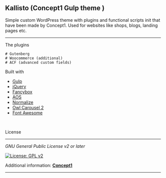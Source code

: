 ## Kallisto (Concept1 Gulp theme )

Simple custom WordPress theme with plugins and functional scripts init that have been made by Concept1. Used for websites like shops, blogs, landing pages etc.

-----------------------------------------------------------------------------

The plugins

    # Gutenberg
    # Woocommerce (additional)
    # ACF (advanced custom fields)

Built with
* [Gulp](https://gulpjs.com/)
* [jQuery](https://jquery.com/)
* [Fancybox](https://fancyapps.com/)
* [AOS](https://michalsnik.github.io/aos/)
* [Normalize](https://necolas.github.io/normalize.css/)
* [Owl Carousel 2](https://owlcarousel2.github.io/OwlCarousel2/)
* [Font Awesome](https://fontawesome.com/)
<br>

License

-----------------------------------------------------------------------------

_GNU General Public License v2 or later_

[![License: GPL v2](https://img.shields.io/badge/License-GPL_v2-green.svg)](https://www.gnu.org/licenses/old-licenses/gpl-2.0.txt)


Additional information: **[Concept1](https://concept1.co.il/)**

-----------------------------------------------------------------------------
